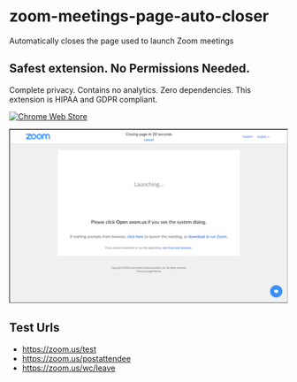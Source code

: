 # zoom-meetings-page-auto-closer
Automatically closes the page used to launch Zoom meetings

## Safest extension. No Permissions Needed.

Complete privacy. Contains no analytics. Zero dependencies.
This extension is HIPAA and GDPR compliant.

[![Chrome Web Store](https://developer.chrome.com/webstore/images/ChromeWebStore_BadgeWBorder_v2_206x58.png)](https://chrome.google.com/webstore/detail/zoom-meetings-page-auto-c/edflihlonecjkejpbajecilgmopegldj)

[![Screenshot](screenshots/screenshot.png?raw=true "Screenshot")](https://chrome.google.com/webstore/detail/zoom-meetings-page-auto-c/edflihlonecjkejpbajecilgmopegldj)

## Test Urls
- https://zoom.us/test
- https://zoom.us/postattendee
- https://zoom.us/wc/leave